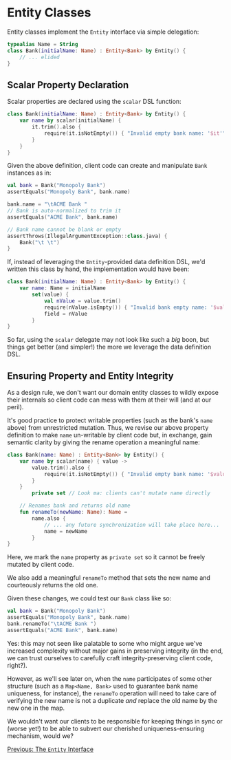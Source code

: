 # Entity Classes

Entity classes implement the `Entity` interface via simple delegation:

```kotlin
typealias Name = String
class Bank(initialName: Name) : Entity<Bank> by Entity() {
    // ... elided
}
```

## Scalar Property Declaration

Scalar properties are declared using the `scalar` DSL function:

```kotlin
class Bank(initialName: Name) : Entity<Bank> by Entity() {
    var name by scalar(initialName) {
        it.trim().also {
            require(it.isNotEmpty()) { "Invalid empty bank name: '$it'" }
        }
    }
}
```

Given the above definition, client code can create and manipulate `Bank` instances
as in:

```kotlin
val bank = Bank("Monopoly Bank")
assertEquals("Monopoly Bank", bank.name)

bank.name = "\tACME Bank "
// Bank is auto-normalized to trim it
assertEquals("ACME Bank", bank.name)

// Bank name cannot be blank or empty
assertThrows(IllegalArgumentException::class.java) {
    Bank("\t \t")
}
```

If, instead of leveraging the `Entity`-provided data definition DSL, we'd written 
this class by hand, the implementation would have been:

```kotlin
class Bank(initialName: Name) : Entity<Bank> by Entity() {
    var name: Name = initialName
        set(value) {
            val nValue = value.trim()
            require(nValue.isEmpty()) { "Invalid bank empty name: '$value'" }
            field = nValue
        }
}
```

So far, using the `scalar` delegate may not look like such a _big_ boon, but things
get better (and simpler!) the more we leverage the data definition DSL.

## Ensuring Property and Entity Integrity

As a design rule, we don't want our domain entity classes to wildly expose their
internals so client code can mess with them at their will (and at our peril).

It's good practice to protect writable properties (such as the bank's `name` 
above) from unrestricted mutation. Thus, we revise our above property definition
to make `name` un-writable by client code but, in exchange, gain semantic clarity
by giving the rename operation a meaningful name:

```kotlin
class Bank(name: Name) : Entity<Bank> by Entity() {
    var name by scalar(name) { value ->
        value.trim().also {
            require(it.isNotEmpty()) { "Invalid empty bank name: '$value'" }
        }
    }
        private set // Look ma: clients can't mutate name directly

    // Renames bank and returns old name
    fun renameTo(newName: Name): Name =
        name.also {
            // ... any future synchronization will take place here...
            name = newName
        }
}
```

Here, we mark the `name` property as `private set` so it cannot be freely mutated
by client code.

We also add a meaningful `renameTo` method that sets the new name and courteously
returns the old one.

Given these changes, we could test our `Bank` class like so:

```kotlin
val bank = Bank("Monopoly Bank")
assertEquals("Monopoly Bank", bank.name)
bank.renameTo("\tACME Bank ")
assertEquals("ACME Bank", bank.name)
```

Yes: this may not seen like palatable to some who might argue we've increased
complexity without major gains in preserving integrity (in the end, we can
trust ourselves to carefully craft integrity-preserving client code, right?).

However, as we'll see later on, when the `name` participates of some other
structure (such as a `Map<Name, Bank>` used to guarantee bank name uniqueness, for
instance), the `renameTo` operation will need to take care of verifying the new
name is not a duplicate _and_ replace the old name by the new one in the map.

We wouldn't want our clients to be responsible for keeping things in sync or
(worse yet!) to be able to subvert our cherished uniqueness-ensuring mechanism,
would we?

[Previous: The `Entity` Interface](01-entity-interface.md)
